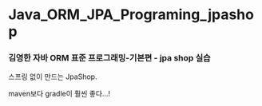 # Java_ORM_JPA_Programing_jpashop
### 김영한 자바 ORM 표준 프로그래밍-기본편 - jpa shop 실습

스프링 없이 만드는 JpaShop.

maven보다 gradle이 훨씬 좋다...!
